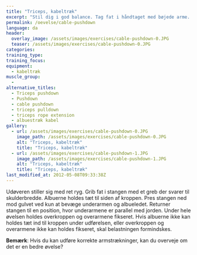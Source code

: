 ```yaml
---
title: "Triceps, kabeltræk"
excerpt: "Stil dig i god balance. Tag fat i håndtaget med bøjede arme. Derfra presser du håndtaget ned mod gulvet indtil armene er strakte. Kontrolleret tilbage til udgangspunktet."
permalink: /oevelse/cable-pushdown
language: da
header:
  overlay_image: /assets/images/exercises/cable-pushdown-0.JPG
  teaser: /assets/images/exercises/cable-pushdown-0.JPG
categories:
training_type: 
training_focus: 
equipment:
  - kabeltræk
muscle_group:
  - 
alternative_titles:
  - Triceps pushdown
  - Pushdown
  - cable pushdown
  - triceps pulldown
  - triceps rope extension
  - albuestræk kabel
gallery:
  - url: /assets/images/exercises/cable-pushdown-0.JPG
    image_path: /assets/images/exercises/cable-pushdown-0.JPG
    alt: "Triceps, kabeltræk"
    title: "Triceps, kabeltræk"
  - url: /assets/images/exercises/cable-pushdown-1.JPG
    image_path: /assets/images/exercises/cable-pushdown-1.JPG
    alt: "Triceps, kabeltræk"
    title: "Triceps, kabeltræk"
last_modified_at: 2012-05-08T09:33:38Z
---
```


Udøveren stiller sig med ret ryg. Grib fat i stangen med et greb der svarer til skulderbredde. Albuerne holdes tæt til siden af kroppen. Pres stangen ned mod gulvet ved kun at bevæge underarmen og albueledet. Returner stangen til en position, hvor underarmene er parallel med jorden. Under hele øvelsen holdes overkroppen og overarmene fikseret. Hvis albuerne ikke kan holdes tæt ind til kroppen under udførelsen, eller overkroppen og overarmene ikke kan holdes fikseret, skal belastningen formindskes.

**Bemærk**: Hvis du kan udføre korrekte armstrækninger, kan du overveje om det er en bedre øvelse?

